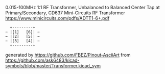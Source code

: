 0.015-100MHz 1:1 RF Transformer, Unbalanced to Balanced Center Tap at Primary/Secondary, CD637
Mini-Circuits RF Transformer
https://www.minicircuits.com/pdfs/ADTT1-6+.pdf


	  +---------+
	~ |[1]   [6]| ~
	~ |[2]   [5]| ~
	~ |[3]   [4]| ~
	  +---------+


generated by https://github.com/FBEZ/Pinout-AsciiArt from https://github.com/ask6483/kicad-symbols/blob/master/Transformer.kicad_sym